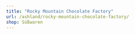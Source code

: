 ```yaml
---
title: "Rocky Mountain Chocolate Factory"
url: /ashland/rocky-mountain-chocolate-factory/
shop: Süßwaren
---
```

